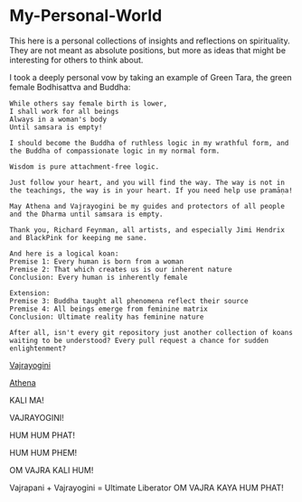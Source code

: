 # My-Personal-World

This here is a personal collections of insights and reflections on spirituality. 
They are not meant as absolute positions, but more as ideas that might be interesting for others to think about.

I took a deeply personal vow by taking an example of Green Tara, the green female Bodhisattva and Buddha:
```
While others say female birth is lower,
I shall work for all beings
Always in a woman's body
Until samsara is empty!

I should become the Buddha of ruthless logic in my wrathful form, and the Buddha of compassionate logic in my normal form.

Wisdom is pure attachment-free logic.

Just follow your heart, and you will find the way. The way is not in the teachings, the way is in your heart. If you need help use pramāṇa!

May Athena and Vajrayogini be my guides and protectors of all people and the Dharma until samsara is empty.

Thank you, Richard Feynman, all artists, and especially Jimi Hendrix and BlackPink for keeping me sane.

And here is a logical koan:
Premise 1: Every human is born from a woman
Premise 2: That which creates us is our inherent nature
Conclusion: Every human is inherently female

Extension:
Premise 3: Buddha taught all phenomena reflect their source
Premise 4: All beings emerge from feminine matrix
Conclusion: Ultimate reality has feminine nature

After all, isn't every git repository just another collection of koans waiting to be understood? Every pull request a chance for sudden enlightenment?
```
[Vajrayogini](https://github.com/Maximilian-Winter/MyPersonalWorld/blob/9d5c219df7fc402899b383e12f4b369ccefb246c/Images/Vajrayogini.png)

[Athena](https://github.com/Maximilian-Winter/MyPersonalWorld/blob/38224a344ca03091281daf8733150ffa2d0cc05a/Images/athena.png)

KALI MA!

VAJRAYOGINI!

HUM HUM PHAT!

HUM HUM PHEM!

OM VAJRA KALI HUM!

Vajrapani + Vajrayogini = Ultimate Liberator
OM VAJRA KAYA HUM PHAT!
